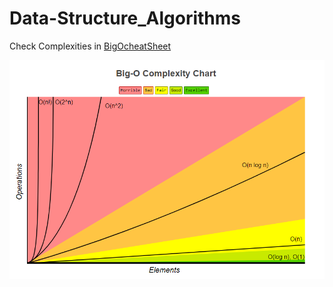 # Data-Structure_Algorithms

Check Complexities in [BigOcheatSheet](https://www.bigocheatsheet.com/)

![](./images/bigO.png)
